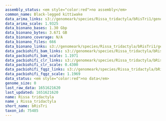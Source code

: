 ```yaml
---
assembly_status: <em style="color:red">no assembly</em>
common_name: Black-legged kittiwake
data_arima_links: s3://genomeark/species/Rissa_tridactyla/bRisTri1/genomic_data/arima/<br>
data_arima_scale: 1.9325
data_bionano_bases: 1.30 Gbp
data_bionano_bytes: 3.671 GB
data_bionano_coverage: N/A
data_bionano_files: 666
data_bionano_links: s3://genomeark/species/Rissa_tridactyla/bRisTri1/genomic_data/bionano/<br>
data_pacbiohifi_bam_links: s3://genomeark/species/Rissa_tridactyla/bRisTri1/genomic_data/pacbio_hifi/<br>
data_pacbiohifi_bam_scale: 1.1971
data_pacbiohifi_clr_links: s3://genomeark/species/Rissa_tridactyla/bRisTri1/genomic_data/pacbio_hifi/<br>
data_pacbiohifi_clr_scale: 0.4300
data_pacbiohifi_fqgz_links: s3://genomeark/species/Rissa_tridactyla/bRisTri1/genomic_data/pacbio_hifi/<br>
data_pacbiohifi_fqgz_scale: 1.1969
data_status: <em style="color:red">no data</em>
genome_size: 0
last_raw_data: 1651621620
last_updated: 1651621620
name: Rissa tridactyla
name_: Rissa_tridactyla
short_name: bRisTri
taxon_id: 75485
---
```

